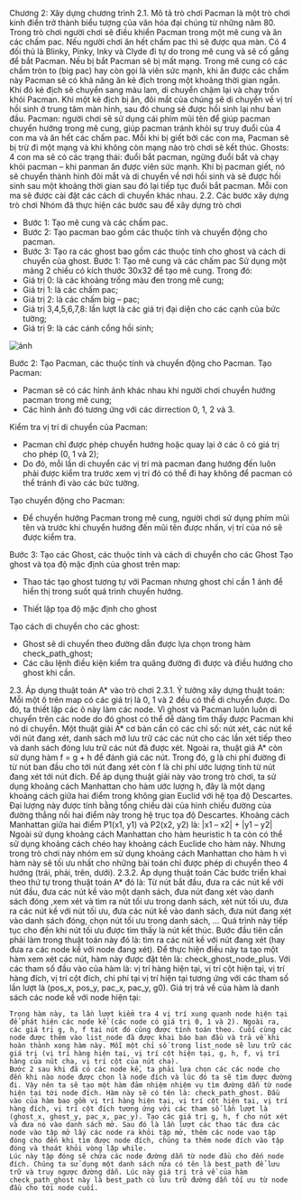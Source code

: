 Chương 2: Xây dựng chương trình
2.1. Mô tả trò chơi
Pacman là một trò chơi kinh điển trở thành biểu tượng của văn hóa đại chúng từ những năm 80.
	Trong trò chơi người chơi sẽ điều khiển Pacman trong một mê cung và ăn các chấm pac. Nếu người chơi ăn hết chấm pac thì sẽ được qua màn. Có 4 đối thủ là Blinky, Pinky, Inky và Clyde đi tự do trong mê cung và sẽ cố gắng để bắt Pacman. Nếu bị bắt Pacman sẽ bị mất mạng. Trong mê cung có các chấm tròn to (big pac) hay còn gọi là viên sức mạnh, khi ăn được các chấm này Pacman sẽ có khả năng ăn kẻ địch trong một khoảng thời gian ngắn. Khi đó kẻ địch sẽ chuyển sang màu lam, di chuyển chậm lại và chạy trốn khỏi Pacman. Khi một kẻ địch bị ăn, đôi mắt của chúng sẽ di chuyển về vị trí hồi sinh ở trung tâm màn hình, sau đó chung sẽ được hồi sinh lại như ban đầu.
	Pacman: người chơi sẽ sử dụng cái phím mũi tên để giúp pacman chuyển hướng trong mê cung, giúp pacman tránh khỏi sự truy đuổi của 4 con ma và ăn hết các chấm pac. Mỗi khi bị giết bởi các con ma, Pacman sẽ bị trừ đi một mạng và khi không còn mạng nào trò chơi sẽ kết thúc.
	Ghosts: 4 con ma sẽ có các trạng thái: đuổi bắt pacman, ngừng đuổi bắt và chạy khỏi pacman – khi panman ăn được viên sức mạnh. Khi bị pacman giết, nó sẽ chuyển thành hình đôi mắt và di chuyển về nơi hồi sinh và sẽ được hồi sinh sau một khoảng thời gian sau đó lại tiếp tục đuổi bắt pacman. Mỗi con ma sẽ được cài đặt các cách di chuyển khác nhau. 
2.2. Các bước xây dựng trò chơi
Nhóm đã thực hiện các bước sau để xây dựng trò chơi
+	Bước 1: Tạo mê cung và các chấm pac.
+	Bước 2: Tạo pacman bao gồm các thuộc tính và chuyển động cho pacman.
+	Bước 3: Tạo ra các ghost bao gồm các thuộc tính cho ghost và cách di chuyển của ghost.
Bước 1: Tạo mê cung và các chấm pac
Sử dụng một mảng 2 chiều có kích thước 30x32 để tạo mê cung. Trong đó:
+	Giá trị 0: là các khoảng trống màu đen trong mê cung;
+	Giá trị 1: là các chấm pac;
+	Giá trị 2: là các chấm big – pac;
+	Giá trị 3,4,5,6,7,8: lần lượt là các giá trị đại diện cho các cạnh của bức tường;
+	Giá trị 9: là các cánh cổng hồi sinh;
 
 ![ảnh](https://github.com/anhpt16/GamePacman/assets/132929711/388dedfd-cc32-4ad9-96f8-35799fc63e89)

Bước 2: Tạo Pacman, các thuộc tính và chuyển động cho Pacman.
Tạo Pacman:
-	Pacman sẽ có các hình ảnh khác nhau khi người chơi chuyển hướng pacman trong mê cung;
-	Các hình ảnh đó tương ứng với các dirrection 0, 1,  2 và 3.
 
 
Kiểm tra vị trí di chuyển của Pacman:
-	Pacman chỉ được phép chuyển hướng hoặc quay lại ở các ô có giá trị cho phép (0, 1 và 2);
-	Do đó, mỗi lần di chuyển các vị trí mà pacman đang hướng đến luôn phải được kiểm tra trước xem vị trí đó có thể đi hay không để pacman có thể tránh đi vào các bức tường.
 
Tạo chuyển động cho Pacman:
-	Để chuyển hướng Pacman trong mê cung, người chơi sử dụng phím mũi tên và trước khi chuyển hướng đến mũi tên được nhấn, vị trí của nó sẽ được kiểm tra.
 

Bước 3: Tạo các Ghost, các thuộc tính và cách di chuyển cho các Ghost
Tạo ghost và tọa độ mặc định của ghost trên map:
-	Thao tác tạo ghost tương tự với Pacman nhưng ghost chỉ cần 1 ảnh để hiển thị trong suốt quá trình chuyển hướng.
 
-	Thiết lập tọa độ mặc định cho ghost
 
 
Tạo cách di chuyển cho các ghost:
-	Ghost sẽ di chuyển theo đường dẫn được lựa chọn trong hàm check_path_ghost;
-	Các câu lệnh điều kiện kiểm tra quãng đường đi được và điều hướng cho ghost khi cần.
 

2.3. Áp dụng thuật toán A* vào trò chơi
2.3.1. Ý tưởng xây dựng thuật toán: 
Mỗi một ô trên map có các giá trị là 0, 1 và 2 đều có thể di chuyển được. Do đó, ta thiết lập các ô này làm các node. Vì ghost và Pacman luôn luôn di chuyển trên các node do đó ghost có thể dễ dàng tìm thấy được Pacman khi nó di chuyển. 
Một thuật giải A* cơ bản cần có các chỉ số: nút xét, các nút kề với nút đang xét, danh sách mở lưu trữ các các nút cho các lần xét tiếp theo và danh sách đóng lưu trữ các nút đã được xét. Ngoài ra, thuật giả A* còn sử dụng hàm f = g + h để đánh giá các nút. Trong đó, g là chi phí đường đi từ nút ban đầu cho tới nút đang xét còn f là chi phí ước lượng tính từ nút đang xét tới nút đích.
Để áp dụng thuật giải này vào trong trò chơi, ta sử dụng khoảng cách Manhattan cho hàm ước lượng h, đây là một dạng khoảng cách giữa hai điểm trong không gian Euclid với hệ tọa độ Descartes. Đại lượng này được tính bằng tổng chiều dài của hình chiếu đường của đường thẳng nối hai điểm này trong hệ trục tọa độ Descartes. Khoảng cách Manhattan giữa hai điểm P1(x1, y1) và P2(x2, y2) là: 
|x1 – x2| + |y1 – y2|
Ngoài sử dụng khoảng cách Manhattan cho hàm heuristic h ta còn có thể sử dụng khoảng cách chéo hay khoảng cách Euclide cho hàm này. Nhưng trong trò chơi này nhóm em sử dụng khoảng cách Manhattan cho hàm h vì hàm này sẽ tối ưu nhất cho những bài toán chỉ được phép di chuyển theo 4 hướng (trái, phải, trên, dưới).
2.3.2. Áp dụng thuật toán
	Các bước triển khai theo thứ tự trong thuật toán A* đó là: Từ nút bắt đầu, đưa ra các nút kề với nút đầu, đưa các nút kề vào một danh sách, đưa nút đang xét vào danh sách đóng ,xem xét và tìm ra nút tối ưu trong danh sách, xét nút tối ưu, đưa ra các nút kề với nút tối ưu, đưa các nút kề vào danh sách, đưa nút đang xét vào danh sách đóng, chọn nút tối ưu trong danh sách, ... Quá trình này tiếp tục cho đến khi nút tối ưu được tìm thấy là nút kết thúc.
	Bước đầu tiên cần phải làm trong thuật toán này đó là: tìm ra các nút kề với nút đang xét (hay đưa ra các node kề với node đang xét). Để thực hiện điều này ta tạo một hàm xem xét các nút, hàm này được đặt tên là: check_ghost_node_plus. Với các tham số đầu vào của hàm là: vị trí hàng hiện tại, vị trí cột hiện tại, vị trí hàng đích, vị trí cột đích, chi phí tại vị trí hiện tại tương ứng với các tham số lần lượt là (pos_x, pos_y, pac_x, pac_y, g0). Giá trị trả về của hàm là danh sách các node kề với node hiện tại:
 
	Trong hàm này, ta lần lượt kiểm tra 4 vị trí xung quanh node hiện tại để phát hiện các node kề (các node có giá trị 0, 1 và 2). Ngoài ra, các giá trị g, h, f tại nút đó cũng được tính toán theo. Cuối cùng các node được thêm vào list_node đã được khai báo ban đầu và trả về khi hoàn thành xong hàm này. Mỗi một chỉ số trong list_node sẽ lưu trữ các giá trị (vị trí hàng hiện tại, vị trí cột hiện tại, g, h, f, vị trí hàng của nút cha, vị trí cột của nút cha).
	Bước 2 sau khi đã có các node kề, ta phải lựa chọn các các node cho đến khi nào node được chọn là node đích và lúc đó ta sẽ tìm được đường đi. Vậy nên ta sẽ tạo một hàm đảm nhiệm nhiệm vụ tìm đường dẫn từ node hiện tại tới node đích. Hàm này sẽ có tên là: check_path_ghost. Đầu vào của hàm bao gồm vị trí hàng hiện tại, vị trí cột hiện tại, vị trí hàng đích, vị trí cột đích tương ứng với các tham số lần lượt là (ghost_x, ghost_y, pac_x, pac_y). Tạo các giá trị g, h, f cho nút xét và đưa nó vào danh sách mở. Sau đó là lần lượt các thao tác đưa các node vào tập mở lấy các node ra khỏi tập mở, thêm các node vao tập đóng cho đến khi tìm được node đích, chúng ta thêm node đích vào tập đóng và thoát khỏi vòng lặp while.
	Lúc này tập đóng sẽ chứa các node đường dẫn từ node đầu cho đến node đích. Chúng ta sử dụng một danh sách nữa có tên là best_path để lưu trữ và truy ngược đường dẫn. Lúc này giá trị trả về của hàm check_path_ghost này là best_path có lưu trữ đường dẫn tối ưu từ node đầu cho tới node cuối.
